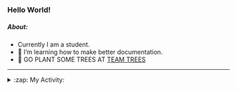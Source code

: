 ### Hello World!

##### About:
- Currently I am a student.
- 🌱 I’m learning how to make better documentation.
- 🌱 GO PLANT SOME TREES AT [TEAM TREES](https://teamtrees.org/)

---
<details>
  <summary>:zap: My Activity:</summary>
  
<!--START_SECTION:waka-->
![Code Time](http://img.shields.io/badge/Code%20Time-1%2C157%20hrs%2047%20mins-blue)

**I'm a Night 🦉** 

```text
🌞 Morning                1814 commits        ██░░░░░░░░░░░░░░░░░░░░░░░   09.96 % 
🌆 Daytime                6223 commits        █████████░░░░░░░░░░░░░░░░   34.16 % 
🌃 Evening                5194 commits        ███████░░░░░░░░░░░░░░░░░░   28.51 % 
🌙 Night                  4986 commits        ███████░░░░░░░░░░░░░░░░░░   27.37 % 
```
📅 **I'm Most Productive on Wednesday** 

```text
Monday                   2603 commits        ████░░░░░░░░░░░░░░░░░░░░░   14.29 % 
Tuesday                  2477 commits        ███░░░░░░░░░░░░░░░░░░░░░░   13.60 % 
Wednesday                4251 commits        ██████░░░░░░░░░░░░░░░░░░░   23.34 % 
Thursday                 2334 commits        ███░░░░░░░░░░░░░░░░░░░░░░   12.81 % 
Friday                   1852 commits        ███░░░░░░░░░░░░░░░░░░░░░░   10.17 % 
Saturday                 1604 commits        ██░░░░░░░░░░░░░░░░░░░░░░░   08.80 % 
Sunday                   3096 commits        ████░░░░░░░░░░░░░░░░░░░░░   17.00 % 
```


📊 **This Week I Spent My Time On** 

```text
🔥 Editors: 
VS Code                  4 hrs 12 mins       █████████████████████████   100.00 % 

🐱‍💻 Projects: 
praise                   4 hrs 11 mins       █████████████████████████   99.52 % 
CSF31                    1 min               ░░░░░░░░░░░░░░░░░░░░░░░░░   00.48 % 
```


 Last Updated on 09/08/2023 10:10:48 UTC
<!--END_SECTION:waka-->
</details>
